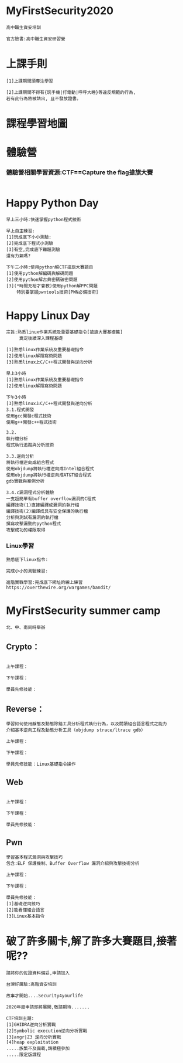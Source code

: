 # MyFirstSecurity2020
```
高中職生資安培訓

官方臉書:高中職生資安研習營
```
# 上課手則
```
[1]上課期間須專注學習

[2]上課期間不得有{玩手機|打電動|呼呼大睡}等違反規範的行為,
若有此行為將被請出, 且不發放證書。
```
# 課程學習地圖


# 體驗營

### 體驗營相關學習資源:CTF==Capture the flag搶旗大賽
```

```
# Happy Python Day
```
早上三小時:快速掌握python程式技術
```
```
早上自主練習:
[1]玩成底下小小測驗:
[2]完成底下程式小測驗 
[3]有空,完成底下難題測驗
還有力氣嗎?
```
```
下午三小時:使用python解CTF搶旗大賽題目
[1]使用python解編碼與解碼問題
[2]使用python解古典密碼破密問題
[3](*時間充裕才會教)使用python解PPC問題
    特別要掌握pwntools技術[PWN必備技術]
```
# Happy Linux Day
```
宗旨:熟悉linux作業系統及重要基礎指令[搶旗大賽基礎篇]
     奠定後續深入課程基礎
     
[1]熟悉linux作業系統及重要基礎指令
[2]使用linux解隱寫術問題
[3]熟悉linux上C/C++程式開發與逆向分析

早上3小時
[1]熟悉linux作業系統及重要基礎指令
[2]使用linux解隱寫術問題

下午3小時
[3]熟悉linux上C/C++程式開發與逆向分析
3.1.程式開發
使用gcc開發c程式技術
使用g++開發c++程式技術

3.2.
執行檔分析
程式執行追蹤與分析技術

3.3.逆向分析
將執行檔逆向成組合程式
使用objdump將執行檔逆向成Intel組合程式
使用objdump將執行檔逆向成AT&T組合程式
gdb實戰與案例分析

3.4.c漏洞程式分析體驗
一支超簡單有buffer overflow漏洞的C程式
編譯技術(1)直接編譯成漏洞的執行檔
編譯技術(2)編譯成具有安全保護的執行檔
分析與測試有漏洞的執行檔
撰寫攻擊漏動的python程式
攻擊成功的權限取得
```
### Linux學習
```
熟悉底下linux指令:
```
```
完成小小的測驗練習:
```
```
進階實戰學習:完成底下網址的線上練習
https://overthewire.org/wargames/bandit/
```
# MyFirstSecurity summer camp
```
北、中、南同時舉辦
```
## Crypto：
```

上午課程：

下午課程：

學員先修技能：
```
## Reverse：
```
學習如何使用靜態及動態除錯工具分析程式執行行為，以及閱讀組合語言程式之能力
介紹基本逆向工程及動態分析工具（objdump strace/ltrace gdb）

上午課程：

下午課程：

學員先修技能：Linux基礎指令操作
```
## Web
```

上午課程：

下午課程：

學員先修技能：
```
## Pwn
```
學習基本程式漏洞與攻擊技巧
包含:ELF 保護機制、Buffer Overflow 漏洞介紹與攻擊技術分析

上午課程：

下午課程：

學員先修技能：
[1]基礎逆向技巧
[2]能看懂組合語言
[3]Linux基本指令
```
# 破了許多關卡,解了許多大賽題目,接著呢??
```
請將你的佐證資料備妥,申請加入

台灣好厲駭:高階資安培訓

故事才開始....Security4yourlife
```
```
2020年度申請即將展開,敬請期待.......
```
```
CTF培訓主題:
[1]GHIDRA逆向分析實戰
[2]Symbolic execution逆向分析實戰
[3]angr|Z3 逆向分析實戰
[4]heap exploitation
.....族繁不及備載,請積極參加 
.....限定版課程
```
